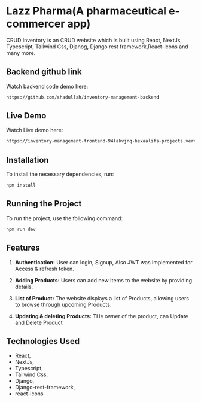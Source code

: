 # Lazz Pharma(A pharmaceutical e-commercer app)

CRUD Inventory is an CRUD website which is built using React, NextJs, Typescript, Tailwind Css, Djanog, Django rest framework,React-icons and many more.

## Backend github link

Watch backend code demo here:

```bash
https://github.com/shadullah/inventory-management-backend
```

## Live Demo

Watch Live demo here:

```bash
https://inventory-management-frontend-94lakvjnq-hexaalifs-projects.vercel.app/
```

## Installation

To install the necessary dependencies, run:

```bash
npm install
```

## Running the Project

To run the project, use the following command:

```bash
npm run dev
```

## Features

1. **Authentication:** User can login, Signup, Also JWT was implemented for Access & refresh token.
2. **Adding Products:** Users can add new Items to the website by providing details.
3. **List of Product:** The website displays a list of Products, allowing users to browse through upcoming Products.

4. **Updating & deleting Products:** THe owner of the product, can Update and Delete Product

## Technologies Used

- React,
- NextJs,
- Typescript,
- Tailwind Css,
- Django,
- Django-rest-framework,
- react-icons
